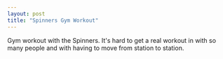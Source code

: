 ```yaml
---
layout: post
title: "Spinners Gym Workout"
---
```


Gym workout with the Spinners. It's hard to get a real workout in with so many people and with having to move from station to station. 
